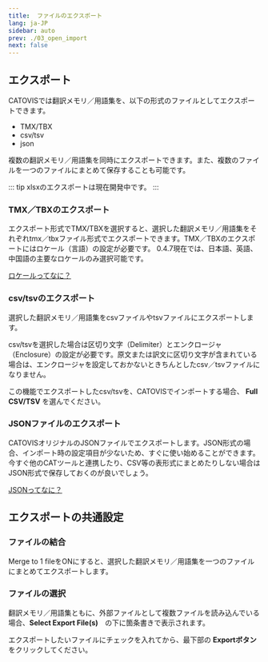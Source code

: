 ```yaml
---
title:  ファイルのエクスポート
lang: ja-JP
sidebar: auto
prev: ./03_open_import
next: false
---
```


## エクスポート

CATOVISでは翻訳メモリ／用語集を、以下の形式のファイルとしてエクスポートできます。

- TMX/TBX
- csv/tsv
- json 

複数の翻訳メモリ／用語集を同時にエクスポートできます。また、複数のファイルを一つのファイルにまとめて保存することも可能です。

::: tip
xlsxのエクスポートは現在開発中です。
:::

### TMX／TBXのエクスポート

エクスポート形式でTMX/TBXを選択すると、選択した翻訳メモリ／用語集をそれぞれtmx／tbxファイル形式でエクスポートできます。TMX／TBXのエクスポートにはロケール（言語）の設定が必要です。
0.4.7現在では、日本語、英語、中国語の主要なロケールのみ選択可能です。

[ロケールってなに？](../faq/index.html#ロケールってなに？)

### csv/tsvのエクスポート

選択した翻訳メモリ／用語集をcsvファイルやtsvファイルにエクスポートします。

csv/tsvを選択した場合は区切り文字（Delimiter）とエンクロージャ（Enclosure）の設定が必要です。原文または訳文に区切り文字が含まれている場合は、エンクロージャを設定しておかないときちんとしたcsv／tsvファイルになりません。

この機能でエクスポートしたcsv/tsvを、CATOVISでインポートする場合、 **Full CSV/TSV** を選んでください。

### JSONファイルのエクスポート

CATOVISオリジナルのJSONファイルでエクスポートします。JSON形式の場合、インポート時の設定項目が少ないため、すぐに使い始めることができます。今すぐ他のCATツールと連携したり、CSV等の表形式にまとめたりしない場合はJSON形式で保存しておくのが良いでしょう。

[JSONってなに？](../faq/index.html#jsonってなに？)

## エクスポートの共通設定

### ファイルの結合

Merge to 1 fileをONにすると、選択した翻訳メモリ／用語集を一つのファイルにまとめてエクスポートします。

### ファイルの選択

翻訳メモリ／用語集ともに、外部ファイルとして複数ファイルを読み込んでいる場合、**Select Export File(s)**　の下に箇条書きで表示されます。

エクスポートしたいファイルにチェックを入れてから、最下部の **Exportボタン** をクリックしてください。

